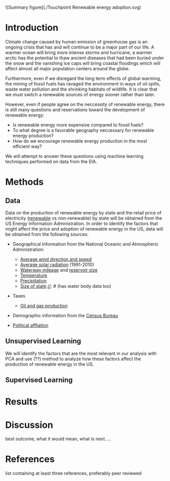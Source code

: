 ![Summary figure](./Touchpoint Renewable energy adoption.svg)

# Introduction

Climate change caused by human emission of greenhouse gas is an ongoing crisis that has and will continue to be a major part of our life.
A warmer ocean will bring more intense storms and hurricane, a warmer arctic has the potential to thaw ancient diseases that had been buried under the snow
and the vanishing ice caps will bring coastal floodings which will affect almost all major population centers around the globe.

Furthermore, even if we disregard the long term effects of global warming, the mining of fossil fuels has ravaged the environment in ways of oil spills,
waste water pollution and the shrinking habitats of wildlife. It is clear that we must switch a renewable sources of energy sooner rather than later.

However, even if people agree on the neccessity of renewable energy, there is still many questions and reservations toward the development of renewable
energy:
- Is renewable energy more expensive compared to fossil fuels?
- To what degree is a favorable geography neccessary for renewable energy production?
- How do we encourage renewable energy production in the most efficient way?

We will attempt to answer these questions using machine learning techniques performed on data from the EIA.

# Methods

## Data
Data on the production of renewable energy by state and the retail price of electricity ([renewable](https://www.eia.gov/electricity/monthly/epm_table_grapher.php?t=epmt_5_6_a) vs non-renewable) by state will be obtained from the US Energy Information Administration. In order to identify the factors that might affect the price and adoption of renewable energy in the US, data will be obtained from the following sources:

+ Geographical information from the National Oceanic and Atmospheric Administration:
    - [Average wind direction and speed](https://www.ncdc.noaa.gov/societal-impacts/wind/)
    - [Average solar radiation](https://www.ncdc.noaa.gov/data-access/land-based-station-data/land-based-datasets/solar-radiation) (1991-2010)
    - [Waterway mileage](https://www.statista.com/statistics/187350/us-inland-waterway-mileage-2008/) and [reservoir size](https://waterdata.usgs.gov/nwis/current/?type=lake&group_key=state_cd&site_no_name_select=siteno)
    - [Temperature](https://www.ncdc.noaa.gov/temp-and-precip/us-maps/1/202007)
    - [Precipitation](https://www.ncdc.noaa.gov/temp-and-precip/us-maps/1/202007)
    - [Size of state](https://www.census.gov/geographies/reference-files/2010/geo/state-area.html) [//]: # (has water body data too)

+ Taxes
    - [Oil and gas production](https://www.ncsl.org/research/energy/oil-and-gas-severance-taxes.aspx)

+ Demographic information from the [Census Bureau](https://www.census.gov/quickfacts/fact/table/US/PST045219)
+ [Political affliation](https://www.pewforum.org/religious-landscape-study/compare/party-affiliation/by/state/)

## Unsupervised Learning
We will identify the factors that are the most relevant in our analysis with PCA and use (??) method to analyze how these factors affect the production of renewable energy in the US. 

## Supervised Learning
[//]: # (We could do something like predicting the energy price given certain information?)

# Results 

# Discussion

best outcome, what it would mean, what is next.....

# References
list containing at least three references, preferably peer reviewed
